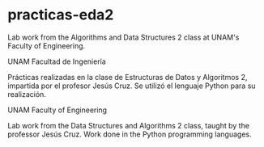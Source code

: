 # practicas-eda2
Lab work from the Algorithms and Data Structures 2 class at UNAM's Faculty of Engineering.

UNAM Facultad de Ingeniería

Prácticas realizadas en la clase de Estructuras de Datos y Algoritmos 2, impartida por el profesor Jesús Cruz. Se utilizó el lenguaje Python para su realización.

UNAM Faculty of Engineering

Lab work from the Data Structures and Algorithms 2 class, taught by the professor Jesús Cruz. Work done in the Python programming languages.
